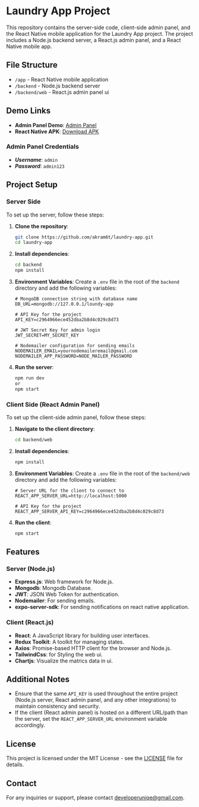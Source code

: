 # Laundry App Project

This repository contains the server-side code, client-side admin panel, and the React Native mobile application for the Laundry App project. The project includes a Node.js backend server, a React.js admin panel, and a React Native mobile app.

## File Structure

- `/app` - React Native mobile application
- `/backend` - Node.js backend server
- `/backend/web` - React.js admin panel ui

## Demo Links

- **Admin Panel Demo**: [Admin Panel](https://loundry-app.onrender.com/)
- **React Native APK**: [Download APK](https://drive.google.com/file/d/1p-EWww4OkbTcrlavTMkFtv9Aaw-DG-LB/view?usp=drive_link)

### Admin Panel Credentials
- ***Username***: `admin`
- ***Password***: `admin123`

## Project Setup

### Server Side

To set up the server, follow these steps:

1. **Clone the repository**:
    ```sh
    git clone https://github.com/akram6t/laundry-app.git
    cd laundry-app
    ```

2. **Install dependencies**:
    ```sh
    cd backend
    npm install
    ```

3. **Environment Variables**:
    Create a `.env` file in the root of the `backend` directory and add the following variables:
    ```env
    # MongoDB connection string with database name
    DB_URL=mongodb://127.0.0.1/loundy-app

    # API Key for the project
    API_KEY=c2964966ece452dba2b8d4c029c8d73

    # JWT Secret Key for admin login
    JWT_SECRET=MY_SECRET_KEY

    # Nodemailer configuration for sending emails
    NODEMAILER_EMAIL=yournodemaileremail@gmail.com
    NODEMAILER_APP_PASSWORD=NODE_MAILER_PASSWORD
    ```

4. **Run the server**:
    ```sh
    npm run dev
    or
    npm start
    ```

### Client Side (React Admin Panel)

To set up the client-side admin panel, follow these steps:

1. **Navigate to the client directory**:
    ```sh
    cd backend/web
    ```

2. **Install dependencies**:
    ```sh
    npm install
    ```

3. **Environment Variables**:
    Create a `.env` file in the root of the `backend/web` directory and add the following variables:
    ```env
    # Server URL for the client to connect to
    REACT_APP_SERVER_URL=http://localhost:5000

    # API Key for the project
    REACT_APP_SERVER_API_KEY=c2964966ece452dba2b8d4c029c8d73
    ```

4. **Run the client**:
    ```sh
    npm start
    ```

## Features

### Server (Node.js)

- **Express.js**: Web framework for Node.js.
- **Mongodb**: Mongodb Database.
- **JWT**: JSON Web Token for authentication.
- **Nodemailer**: For sending emails.
- **expo-server-sdk**: For sending notifications on react native application.

### Client (React.js)

- **React**: A JavaScript library for building user interfaces.
- **Redux Toolkit**: A toolkit for managing states.
- **Axios**: Promise-based HTTP client for the browser and Node.js.
- **TailwindCss**: for Styling the web ui.
- **Chartjs**: Visualize the matrics data in ui.

## Additional Notes

- Ensure that the same `API_KEY` is used throughout the entire project (Node.js server, React admin panel, and any other integrations) to maintain consistency and security.
- If the client (React admin panel) is hosted on a different URL/path than the server, set the `REACT_APP_SERVER_URL` environment variable accordingly.

## License

This project is licensed under the MIT License - see the [LICENSE](LICENSE) file for details.

## Contact

For any inquiries or support, please contact [developeruniqe@gmail.com](mailto:developeruniqe@gmail.com).
